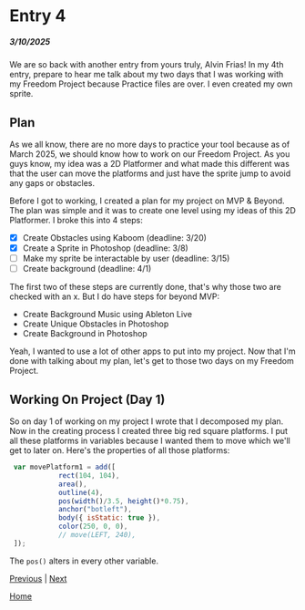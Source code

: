 # Entry 4
##### 3/10/2025

We are so back with another entry from yours truly, Alvin Frias! In my 4th entry, prepare to hear me talk about my two days that I was working with my Freedom Project because Practice files are over. I even created my own sprite.

## Plan
As we all know, there are no more days to practice your tool because as of March 2025, we should know how to work on our Freedom Project. As you guys know, my idea was a 2D Platformer and what made this different was that the user can move the platforms and just have the sprite jump to avoid any gaps or obstacles.

Before I got to working, I created a plan for my project on MVP & Beyond. The plan was simple and it was to create one level using my ideas of this 2D Platformer. I broke this into 4 steps:
* [x] Create Obstacles using Kaboom (deadline: 3/20)
* [x] Create a Sprite in Photoshop (deadline: 3/8)
* [ ] Make my sprite be interactable by user (deadline: 3/15)
* [ ] Create background (deadline: 4/1)

The first two of these steps are currently done, that's why those two are checked with an x. But I do have steps for beyond MVP:
* Create Background Music using Ableton Live
* Create Unique Obstacles in Photoshop
* Create Background in Photoshop

Yeah, I wanted to use a lot of other apps to put into my project. Now that I'm done with talking about my plan, let's get to those two days on my Freedom Project.

## Working On Project (Day 1)
So on day 1 of working on my project I wrote that I decomposed my plan. Now in the creating process I created three big red square platforms. I put all these platforms in variables because I wanted them to move which we'll get to later on. Here's the properties of all those platforms:
```js
 var movePlatform1 = add([
            rect(104, 104),
            area(),
            outline(4),
            pos(width()/3.5, height()*0.75),
            anchor("botleft"),
            body({ isStatic: true }),
            color(250, 0, 0),
            // move(LEFT, 240),
 ]);
```
The `pos()` alters in every other variable.


[Previous](entry03.md) | [Next](entry05.md)

[Home](../README.md)
